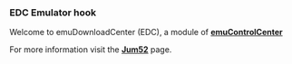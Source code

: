 ### EDC Emulator hook

Welcome to emuDownloadCenter (EDC), a module of [**emuControlCenter**](https://github.com/PhoenixInteractiveNL/emuControlCenter/wiki/)

For more information visit the [**Jum52**](https://github.com/PhoenixInteractiveNL/emuDownloadCenter/wiki/Emulator-jum52#menu) page.

